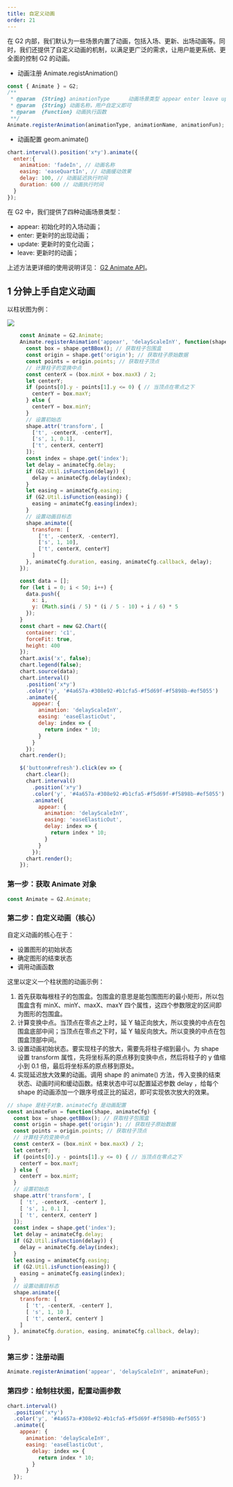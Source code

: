 ```yaml
---
title: 自定义动画
order: 21
---
```


在 G2 内部，我们默认为一些场景内置了动画，包括入场、更新、出场动画等。同时，我们还提供了自定义动画的机制，以满足更广泛的需求，让用户能更系统、更全面的控制 G2 的动画。

* 动画注册 Animate.registAnimation()

```js
const { Animate } = G2;
/**
 * @param  {String} animationType      动画场景类型 appear enter leave update
 * @param  {String} 动画名称，用户自定义即可
 * @param  {Function} 动画执行函数
 **/
Animate.registerAnimation(animationType, animationName, animationFun);
```

* 动画配置 geom.animate()

```js
chart.interval().position('x*y').animate({
  enter:{
    animation: 'fadeIn', // 动画名称
    easing: 'easeQuartIn', // 动画缓动效果
    delay: 100, // 动画延迟执行时间
    duration: 600 // 动画执行时间
  }
});
```

在 G2 中，我们提供了四种动画场景类型：

* appear: 初始化时的入场动画；
* enter: 更新时的出现动画；
* update: 更新时的变化动画；
* leave: 更新时的动画；

上述方法更详细的使用说明详见： [G2 Animate API](/zh/docs/api/animate)。

## 1 分钟上手自定义动画

以柱状图为例：

![](https://gw.alipayobjects.com/mdn/rms_2274c3/afts/img/A*OHrfTrtNTp0AAAAAAAAAAABkARQnAQ)

```javascript
    const Animate = G2.Animate;
    Animate.registerAnimation('appear', 'delayScaleInY', function(shape, animateCfg) {
      const box = shape.getBBox(); // 获取柱子包围盒
      const origin = shape.get('origin'); // 获取柱子原始数据
      const points = origin.points; // 获取柱子顶点
      // 计算柱子的变换中点
      const centerX = (box.minX + box.maxX) / 2;
      let centerY;
      if (points[0].y - points[1].y <= 0) { // 当顶点在零点之下
        centerY = box.maxY;
      } else {
        centerY = box.minY;
      }
      // 设置初始态
      shape.attr('transform', [
        ['t', -centerX, -centerY],
        ['s', 1, 0.1],
        ['t', centerX, centerY]
      ]);
      const index = shape.get('index');
      let delay = animateCfg.delay;
      if (G2.Util.isFunction(delay)) {
        delay = animateCfg.delay(index);
      }
      let easing = animateCfg.easing;
      if (G2.Util.isFunction(easing)) {
        easing = animateCfg.easing(index);
      }
      // 设置动画目标态
      shape.animate({
        transform: [
          ['t', -centerX, -centerY],
          ['s', 1, 10],
          ['t', centerX, centerY]
        ]
      }, animateCfg.duration, easing, animateCfg.callback, delay);
    });

    const data = [];
    for (let i = 0; i < 50; i++) {
      data.push({
        x: i,
        y: (Math.sin(i / 5) * (i / 5 - 10) + i / 6) * 5
      });
    }
    const chart = new G2.Chart({
      container: 'c1',
      forceFit: true,
      height: 400
    });
    chart.axis('x', false);
    chart.legend(false);
    chart.source(data);
    chart.interval()
      .position('x*y')
      .color('y', '#4a657a-#308e92-#b1cfa5-#f5d69f-#f5898b-#ef5055')
      .animate({
        appear: {
          animation: 'delayScaleInY',
          easing: 'easeElasticOut',
          delay: index => {
            return index * 10;
          }
        }
      });
    chart.render();

    $('button#refresh').click(ev => {
      chart.clear();
      chart.interval()
        .position('x*y')
        .color('y', '#4a657a-#308e92-#b1cfa5-#f5d69f-#f5898b-#ef5055')
        .animate({
          appear: {
            animation: 'delayScaleInY',
            easing: 'easeElasticOut',
            delay: index => {
              return index * 10;
            }
          }
        });
      chart.render();
    });
```

### 第一步：获取 Animate 对象

```js
const Animate = G2.Animate;
```

### 第二步：自定义动画（核心）

自定义动画的核心在于：
* 设置图形的初始状态
* 确定图形的结束状态
* 调用动画函数

这里以定义一个柱状图的动画示例：

1. 首先获取每根柱子的包围盒。包围盒的意思是能包围图形的最小矩形，所以包围盒含有 minX、minY、maxX、maxY 四个属性，这四个参数限定的区间即为图形的包围盒。
2. 计算变换中点。当顶点在零点之上时，延 Y 轴正向放大，所以变换的中点在包围盒底部中间；当顶点在零点之下时，延 Y 轴反向放大。所以变换的中点在包围盒顶部中间。
3. 设置动画初始状态。要实现柱子的放大，需要先将柱子缩到最小。为 shape 设置 transform 属性，先将坐标系的原点移到变换中点，然后将柱子的 y 值缩小到 0.1 倍，最后将坐标系的原点移到原处。
4. 实现延迟放大效果的动画。调用 shape 的 animate() 方法，传入变换的结束状态、动画时间和缓动函数。结束状态中可以配置延迟参数 delay ，给每个 shape 的动画添加一个跟序号成正比的延迟，即可实现依次放大的效果。

```js
// shape 是柱子对象，animateCfg 是动画配置
const animateFun = function(shape, animateCfg) {
  const box = shape.getBBox(); // 获取柱子包围盒
  const origin = shape.get('origin'); // 获取柱子原始数据
  const points = origin.points; // 获取柱子顶点
  // 计算柱子的变换中点
  const centerX = (box.minX + box.maxX) / 2;
  let centerY;
  if (points[0].y - points[1].y <= 0) { // 当顶点在零点之下
    centerY = box.maxY;
  } else {
    centerY = box.minY;
  }
  // 设置初始态
  shape.attr('transform', [
    [ 't', -centerX, -centerY ],
    [ 's', 1, 0.1 ],
    [ 't', centerX, centerY ]
  ]);
  const index = shape.get('index');
  let delay = animateCfg.delay;
  if (G2.Util.isFunction(delay)) {
    delay = animateCfg.delay(index);
  }
  let easing = animateCfg.easing;
  if (G2.Util.isFunction(easing)) {
    easing = animateCfg.easing(index);
  }
  // 设置动画目标态
  shape.animate({
    transform: [
      [ 't', -centerX, -centerY ],
      [ 's', 1, 10 ],
      [ 't', centerX, centerY ]
    ]
  }, animateCfg.duration, easing, animateCfg.callback, delay);
}
```

### 第三步：注册动画

```js
Animate.registerAnimation('appear', 'delayScaleInY', animateFun);
```

### 第四步：绘制柱状图，配置动画参数

```js
chart.interval()
  .position('x*y')
  .color('y', '#4a657a-#308e92-#b1cfa5-#f5d69f-#f5898b-#ef5055')
  .animate({
    appear: {
      animation: 'delayScaleInY',
      easing: 'easeElasticOut',
        delay: index => {
          return index * 10;
        }
      }
  });
```
